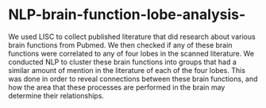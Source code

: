 # NLP-brain-function-lobe-analysis-
We used LISC to collect published literature that did research about various brain functions from Pubmed. We then checked if any of these brain functions were correlated to any of four lobes in the scanned literature. We conducted NLP to cluster these brain functions into groups that had a similar amount of mention in the literature of each of the four lobes. This was done in order to reveal connections between these brain functions, and how the area that these processes are performed in the brain may determine their relationships.
